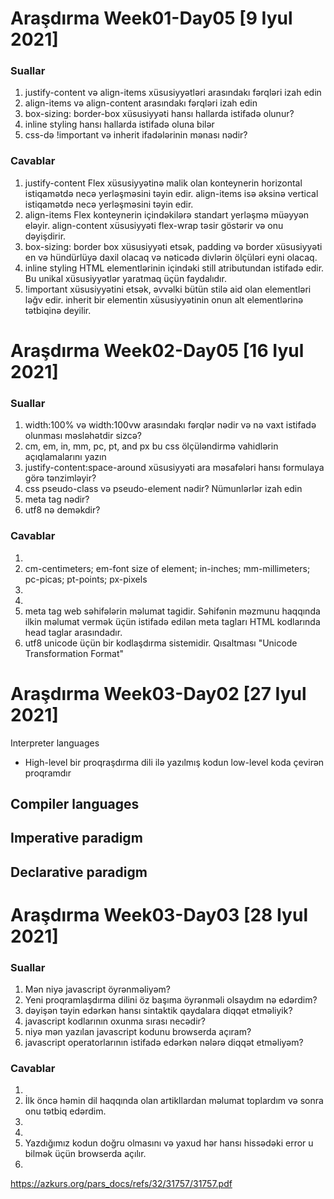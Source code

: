 # Araşdırma Week01-Day05 [9 Iyul 2021]

### Suallar
1. justify-content və align-items xüsusiyyətləri arasındakı fərqləri izah edin
2. align-items və align-content arasındakı fərqləri izah edin
3. box-sizing: border-box xüsusiyyəti hansı hallarda istifadə olunur?
4. inline styling hansı hallarda istifadə oluna bilər
5. css-də !important və inherit ifadələrinin mənası nədir?


### Cavablar
1. justify-content Flex xüsusiyyətinə malik olan konteynerin horizontal istiqamətdə necə yerləşməsini təyin edir. align-items isə əksinə vertical istiqamətdə necə yerləşməsini təyin edir.
2. align-items  Flex konteynerin içindəkilərə standart yerləşmə müəyyən eləyir.
align-content xüsusiyyəti flex-wrap təsir göstərir və onu dəyişdirir.
3. box-sizing: border box xüsusiyyəti etsək, padding və border xüsusiyyəti en və hündürlüyə daxil olacaq və nəticədə divlərin ölçüləri eyni olacaq.
4. inline styling HTML elementlərinin içindəki still atributundan istifadə edir. Bu unikal xüsusiyyətlər yaratmaq üçün faydalıdır. 
5. !important xüsusiyyətini etsək, əvvəlki bütün stilə aid olan elementləri ləğv edir.
inherit bir elementin xüsusiyyətinin onun alt elementlərinə tətbiqinə deyilir.


# Araşdırma Week02-Day05 [16 Iyul 2021]

### Suallar
1. width:100% və width:100vw arasındakı fərqlər nədir və nə vaxt istifadə olunması məsləhətdir sizcə?
2. cm, em, in, mm, pc, pt, and px bu css ölçüləndirmə vahidlərin açıqlamalarını yazın
3. justify-content:space-around xüsusiyyəti ara məsafələri hansı formulaya görə tənzimləyir?
4. css pseudo-class və pseudo-element nədir? Nümunlərlər izah edin
5. meta tag nədir?
6. utf8 nə deməkdir?

### Cavablar
1. 
2. cm-centimeters; em-font size of element; in-inches; mm-millimeters; pc-picas; pt-points; px-pixels
3. 
4. 
5. meta tag web səhifələrin məlumat tagidir. Səhifənin məzmunu haqqında ilkin məlumat vermək üçün istifadə edilən meta tagları HTML kodlarında head taglar arasındadır.
6. utf8 unicode üçün bir kodlaşdırma sistemidir. Qısaltması "Unicode Transformation Format"


# Araşdırma Week03-Day02 [27 Iyul 2021]

Interpreter languages
- High-level bir proqraşdırma dili ilə yazılmış kodun low-level koda çevirən proqramdır

Compiler languages
- 
Imperative paradigm
- 
Declarative paradigm
- 




# Araşdırma Week03-Day03 [28 Iyul 2021]

### Suallar 

1. Mən niyə javascript öyrənməliyəm?
2. Yeni proqramlaşdırma dilini öz başıma öyrənməli olsaydım nə edərdim?
3. dəyişən təyin edərkən hansı sintaktik qaydalara diqqət etməliyik?
4. javascript kodlarının oxunma sırası necədir?
5. niyə mən yazılan javascript kodunu browserda açıram?
6. javascript operatorlarının istifadə edərkən nələrə diqqət etməliyəm?


### Cavablar

1. 
2. İlk öncə həmin dil haqqında olan artikllardan məlumat toplardım və sonra onu tətbiq edərdim.
3. 
4. 
5. Yazdığımız kodun doğru olmasını və yaxud hər hansı hissədəki error u bilmək üçün browserda açılır.
6. 

https://azkurs.org/pars_docs/refs/32/31757/31757.pdf
